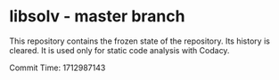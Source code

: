 # libsolv - master branch

This repository contains the frozen state of the repository.
Its history is cleared. It is used only for static code
analysis with Codacy.

Commit Time: 1712987143